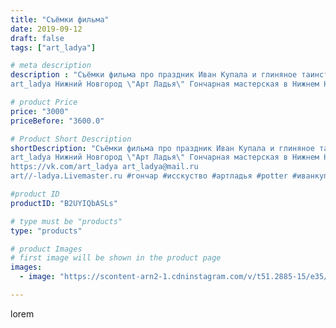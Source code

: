 ```yaml
---
title: "Съёмки фильма"
date: 2019-09-12
draft: false
tags: ["art_ladya"]

# meta description
description : "Съёмки фильма про праздник Иван Купала и глиняное таинство “Гончарного Дела“
art_ladya Нижний Новгород \"Арт Ладья\" Гончарная мастерская в Нижнем Новгороде. Из"

# product Price
price: "3000"
priceBefore: "3600.0"

# Product Short Description
shortDescription: "Съёмки фильма про праздник Иван Купала и глиняное таинство “Гончарного Дела“
art_ladya Нижний Новгород \"Арт Ладья\" Гончарная мастерская в Нижнем Новгороде. Изготовление керамики и мастер//-классы по обучению. 
https://vk.com/art_ladya art_ladya@mail.ru 
art//-ladya.Livemaster.ru #гончар #исскуство #артладья #potter #иванкупала #керамикаручнаяработа #гончарнаямастерская #керамиканазаказ #handmade #гончар #керамика  #щёлоковскийхутор #dishes #decor #ceramicar #историческаяреконструкция #claygoods #фестиваль #medieval #ceramic #design #artladya #нижнийновгород #ceramicart #фильм #съёмкифильма #гончаноедело #гончарныйкруг #clay #авторскаякерамика"

#product ID
productID: "B2UYIQbASLs"

# type must be "products"
type: "products"

# product Images
# first image will be shown in the product page
images:
  - image: "https://scontent-arn2-1.cdninstagram.com/v/t51.2885-15/e35/68821903_2442884565995839_5908201840086892060_n.jpg?se=7&tp=1&_nc_ht=scontent-arn2-1.cdninstagram.com&_nc_cat=107&_nc_ohc=7L9_ZHQQcpMAX937cPP&ccb=7-4&oh=07f95b10006335dd2469a46e9460354f&oe=60861FEF&_nc_sid=86f79a&ig_cache_key=MjEzMTQzNDY0NDE1ODA5NjEwOA%3D%3D.2-ccb7-4"

---
```

lorem
